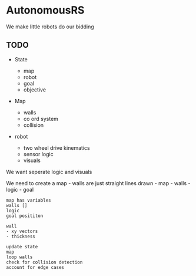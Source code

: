 # AutonomousRS
We make little robots do our bidding 

## TODO
- State
    - map
    - robot
    - goal
    - objective

- Map 
    - walls
    - co ord system
    - collision

- robot
    - two wheel drive kinematics
    - sensor logic 
    - visuals 


We want seperate logic and visuals 

We need to create a map 
    - walls are just straight lines drawn 
    - map 
    - walls 
    - logic 
    - goal 

    map has variables 
    walls []
    logic 
    goal posititon
    
    wall
    - xy vectors
    - thickness 
    
    update state
    map 
    loop walls 
    check for collision detection 
    account for edge cases